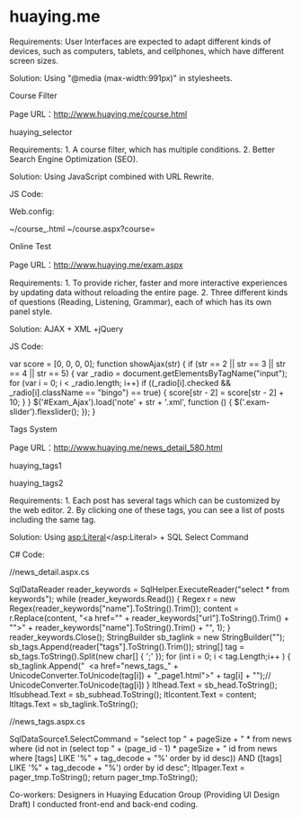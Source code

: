 # huaying.me



Requirements: User Interfaces are expected to adapt different kinds of devices, such as computers, tablets, and cellphones, which have different screen sizes.

Solution: Using "@media (max-width:991px)" in stylesheets.  

Course Filter

Page URL：http://www.huaying.me/course.html

huaying_selector



Requirements: 1. A course filter, which has multiple conditions. 2. Better Search Engine Optimization (SEO).  

Solution: Using JavaScript combined with URL Rewrite.

JS Code:

<script type="text/javascript"> $(function () { function () { $(this).addClass("seling"); }, function () { $(this).removeClass("seling"); } ); $("#fil1_1,#fil2_1,#fil3_1,#fil4_1,#fil5_1,#fil6_1").attr("class", "seled");  $("#filter a").click(function () { $(this).parents("dl").children("dd").each(function () { $('a',this).removeClass("seled"); }); $(this).attr("class", "seled"); }); }); function RetSelecteds() { var result = ""; $("#filter a[class='seled']").each(function () { result += $(this).html()+"\n"; }); return result; } </script>  

Web.config:  

<RewriterConfig> <Rules> <RewriterRule> <LookFor>~/course_.html</LookFor> <SendTo>~/course.aspx?course=</SendTo> </RewriterRule> </Rules> </RewriterConfig>  

Online Test

Page URL：http://www.huaying.me/exam.aspx



Requirements: 1. To provide richer, faster and more interactive experiences by updating data without reloading the entire page. 2. Three different kinds of questions (Reading, Listening, Grammar), each of which has its own panel style.  

Solution: AJAX + XML +jQuery

JS Code:

var score = [0, 0, 0, 0]; function showAjax(str) { if (str == 2 || str == 3 || str == 4 || str == 5) { var _radio = document.getElementsByTagName("input"); for (var i = 0; i < _radio.length; i++) if ((_radio[i].checked && _radio[i].className == "bingo") == true) { score[str - 2] = score[str - 2] + 10; } } $('#Exam_Ajax').load('note' + str + '.xml', function () { $('.exam-slider').flexslider(); }); }

Tags System

Page URL：http://www.huaying.me/news_detail_580.html

huaying_tags1

huaying_tags2



Requirements: 1. Each post has several tags which can be customized by the web editor. 2. By clicking one of these tags, you can see a list of posts including the same tag.

Solution: Using <asp:Literal></asp:Literal> + SQL Select Command

C# Code:

//news_detail.aspx.cs

SqlDataReader reader_keywords = SqlHelper.ExecuteReader("select * from keywords"); while (reader_keywords.Read()) { Regex r = new Regex(reader_keywords["name"].ToString().Trim()); content = r.Replace(content, "<a href=\"" + reader_keywords["url"].ToString().Trim() + "\">" + reader_keywords["name"].ToString().Trim() + "</a>", 1); } reader_keywords.Close(); StringBuilder sb_taglink = new StringBuilder(""); sb_tags.Append(reader["tags"].ToString().Trim()); string[] tag = sb_tags.ToString().Split(new char[] { ';' }); for (int i = 0; i < tag.Length;i++ ) { sb_taglink.Append("&nbsp;&nbsp;<a href=\"news_tags_" + UnicodeConverter.ToUnicode(tag[i]) + "_page1.html\">" + tag[i] + "</a>");// UnicodeConverter.ToUnicode(tag[i]) } ltlhead.Text = sb_head.ToString(); ltlsubhead.Text = sb_subhead.ToString(); ltlcontent.Text = content; ltltags.Text = sb_taglink.ToString();

//news_tags.aspx.cs

SqlDataSource1.SelectCommand = "select top " + pageSize + " * from news where (id not in (select top " + (page_id - 1) * pageSize + " id from news where [tags] LIKE '%" + tag_decode + "%' order by id desc)) AND ([tags] LIKE '%" + tag_decode + "%') order by id desc"; ltlpager.Text = pager_tmp.ToString(); return pager_tmp.ToString();

Co-workers: Designers in Huaying Education Group (Providing UI Design Draft) I conducted front-end and back-end coding.    
